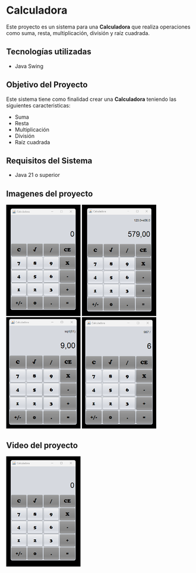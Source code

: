 # Calculadora

Este proyecto es un sistema para una **Calculadora** que realiza operaciones como suma, resta, multiplicación, división y raíz cuadrada.

## Tecnologías utilizadas
- Java Swing

## Objetivo del Proyecto

Este sistema tiene como finalidad crear una **Calculadora** teniendo las siguientes caracteristicas:

- Suma
- Resta
- Multiplicación
- División
- Raíz cuadrada

## Requisitos del Sistema
- Java 21 o superior

## Imagenes del proyecto

<img src="https://github.com/elavincho/CalculadoraJavaSwing/blob/master/img/Captura_de_pantalla_1.png" width="200" height="300" alt="img"/>                      <img src="https://github.com/elavincho/CalculadoraJavaSwing/blob/master/img/Captura_de_pantalla_2.png" width="200" height="300" alt="img"/>                          <img src="https://github.com/elavincho/CalculadoraJavaSwing/blob/master/img/Captura_de_pantalla_3.png" width="200" height="300" alt="img"/>                          <img src="https://github.com/elavincho/CalculadoraJavaSwing/blob/master/img/Captura_de_pantalla_4.png" width="200" height="300" alt="img"/>


## Video del proyecto

[![Video tutorial](https://github.com/elavincho/CalculadoraJavaSwing/blob/master/img/img_video.png)](https://youtube.com/shorts/wlIVViuqcQ0)

